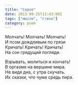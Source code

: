 ```yaml
---
title: "Серое"
date: 2013-09-25T13:43:00Z
tags: ["мысли", "стихи"]
category: poem
---
```


Молчать! Молчать! Молчать!  
И псом дождливым по грязи  
Кричать! Кричать! Кричать!  
На сон грядущий погляди.

Взрывать, молиться и кончать!  
В оргазме на вершине мира.  
Не видя дна, с утра скучать.  
Их сказки, что чума средь пира.  
